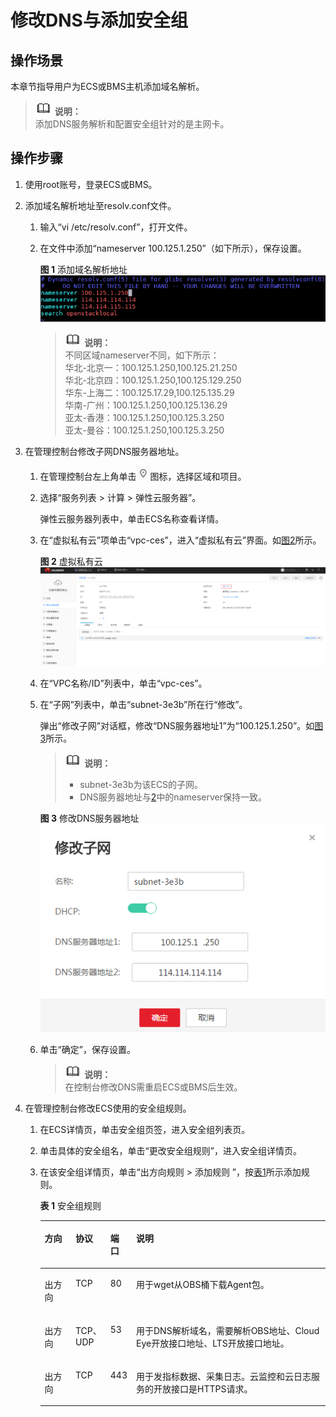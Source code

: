 # 修改DNS与添加安全组<a name="ZH-CN_TOPIC_0150354069"></a>

## 操作场景<a name="zh-cn_topic_0078544024_section10035481163223"></a>

本章节指导用户为ECS或BMS主机添加域名解析。

>![](public_sys-resources/icon-note.gif) **说明：**   
>添加DNS服务解析和配置安全组针对的是主网卡。  

## 操作步骤<a name="zh-cn_topic_0078544024_section47827882164755"></a>

1.  使用root账号，登录ECS或BMS。
2.  <a name="zh-cn_topic_0078544024_li30189854165124"></a>添加域名解析地址至resolv.conf文件。
    1.  输入“vi /etc/resolv.conf”，打开文件。
    2.  在文件中添加“nameserver 100.125.1.250”（如下所示），保存设置。

        **图 1**  添加域名解析地址<a name="fig152111017228"></a>  
        ![](figures/添加域名解析地址.png "添加域名解析地址")

        >![](public_sys-resources/icon-note.gif) **说明：**   
        >不同区域nameserver不同，如下所示：  
        >华北-北京一：100.125.1.250,100.125.21.250  
        >华北-北京四：100.125.1.250,100.125.129.250  
        >华东-上海二：100.125.17.29,100.125.135.29  
        >华南-广州：100.125.1.250,100.125.136.29  
        >亚太-香港：100.125.1.250,100.125.3.250  
        >亚太-曼谷：100.125.1.250,100.125.3.250  


3.  在管理控制台修改子网DNS服务器地址。
    1.  在管理控制台左上角单击![](figures/icon-region.png)图标，选择区域和项目。
    2.  选择“服务列表 \> 计算 \> 弹性云服务器”。

        弹性云服务器列表中，单击ECS名称查看详情。

    3.  在“虚拟私有云”项单击“vpc-ces”，进入“虚拟私有云”界面。如[图2](#fig0772121318363)所示。

        **图 2**  虚拟私有云<a name="fig0772121318363"></a>  
        ![](figures/虚拟私有云.png "虚拟私有云")

    4.  在“VPC名称/ID”列表中，单击“vpc-ces”。
    5.  在“子网”列表中，单击“subnet-3e3b”所在行“修改”。

        弹出“修改子网”对话框，修改“DNS服务器地址1”为“100.125.1.250”。如[图3](#fig6241144284010)所示。

        >![](public_sys-resources/icon-note.gif) **说明：**   
        >-   subnet-3e3b为该ECS的子网。  
        >-   DNS服务器地址与[2](#zh-cn_topic_0078544024_li30189854165124)中的nameserver保持一致。  

        **图 3**  修改DNS服务器地址<a name="fig6241144284010"></a>  
        ![](figures/修改DNS服务器地址.png "修改DNS服务器地址")

    6.  单击“确定”，保存设置。

        >![](public_sys-resources/icon-note.gif) **说明：**   
        >在控制台修改DNS需重启ECS或BMS后生效。  


4.  在管理控制台修改ECS使用的安全组规则。
    1.  在ECS详情页，单击安全组页签，进入安全组列表页。
    2.  单击具体的安全组名，单击“更改安全组规则”，进入安全组详情页。
    3.  在该安全组详情页，单击“出方向规则 \> 添加规则 ”，按[表1](#table89472534275)所示添加规则。

        **表 1**  安全组规则

        <a name="table89472534275"></a>
        <table><thead align="left"><tr id="row12943453152710"><th class="cellrowborder" valign="top" width="11%" id="mcps1.2.5.1.1"><p id="p69421453152713"><a name="p69421453152713"></a><a name="p69421453152713"></a>方向</p>
        </th>
        <th class="cellrowborder" valign="top" width="10%" id="mcps1.2.5.1.2"><p id="p149428533277"><a name="p149428533277"></a><a name="p149428533277"></a>协议</p>
        </th>
        <th class="cellrowborder" valign="top" width="9%" id="mcps1.2.5.1.3"><p id="p69424532275"><a name="p69424532275"></a><a name="p69424532275"></a>端口</p>
        </th>
        <th class="cellrowborder" valign="top" width="70%" id="mcps1.2.5.1.4"><p id="p894395312278"><a name="p894395312278"></a><a name="p894395312278"></a>说明</p>
        </th>
        </tr>
        </thead>
        <tbody><tr id="row49431153112718"><td class="cellrowborder" valign="top" width="11%" headers="mcps1.2.5.1.1 "><p id="p1494312539277"><a name="p1494312539277"></a><a name="p1494312539277"></a>出方向</p>
        </td>
        <td class="cellrowborder" valign="top" width="10%" headers="mcps1.2.5.1.2 "><p id="p14943185382715"><a name="p14943185382715"></a><a name="p14943185382715"></a>TCP</p>
        </td>
        <td class="cellrowborder" valign="top" width="9%" headers="mcps1.2.5.1.3 "><p id="p594325317274"><a name="p594325317274"></a><a name="p594325317274"></a>80</p>
        </td>
        <td class="cellrowborder" valign="top" width="70%" headers="mcps1.2.5.1.4 "><p id="p16651028185814"><a name="p16651028185814"></a><a name="p16651028185814"></a>用于wget从OBS桶下载Agent包。</p>
        </td>
        </tr>
        <tr id="row6944145315277"><td class="cellrowborder" valign="top" width="11%" headers="mcps1.2.5.1.1 "><p id="p69441453102716"><a name="p69441453102716"></a><a name="p69441453102716"></a>出方向</p>
        </td>
        <td class="cellrowborder" valign="top" width="10%" headers="mcps1.2.5.1.2 "><p id="p1394425315273"><a name="p1394425315273"></a><a name="p1394425315273"></a>TCP、UDP</p>
        </td>
        <td class="cellrowborder" valign="top" width="9%" headers="mcps1.2.5.1.3 "><p id="p6944185312278"><a name="p6944185312278"></a><a name="p6944185312278"></a>53</p>
        </td>
        <td class="cellrowborder" valign="top" width="70%" headers="mcps1.2.5.1.4 "><p id="p1051336115813"><a name="p1051336115813"></a><a name="p1051336115813"></a>用于DNS解析域名，需要解析OBS地址、Cloud Eye开放接口地址、LTS开放接口地址。</p>
        </td>
        </tr>
        <tr id="row19947105314275"><td class="cellrowborder" valign="top" width="11%" headers="mcps1.2.5.1.1 "><p id="p1894418532279"><a name="p1894418532279"></a><a name="p1894418532279"></a>出方向</p>
        </td>
        <td class="cellrowborder" valign="top" width="10%" headers="mcps1.2.5.1.2 "><p id="p15947145313278"><a name="p15947145313278"></a><a name="p15947145313278"></a>TCP</p>
        </td>
        <td class="cellrowborder" valign="top" width="9%" headers="mcps1.2.5.1.3 "><p id="p1194755318274"><a name="p1194755318274"></a><a name="p1194755318274"></a>443</p>
        </td>
        <td class="cellrowborder" valign="top" width="70%" headers="mcps1.2.5.1.4 "><p id="p2748650125812"><a name="p2748650125812"></a><a name="p2748650125812"></a>用于发指标数据、采集日志。云监控和云日志服务的开放接口是HTTPS请求。</p>
        </td>
        </tr>
        </tbody>
        </table>



